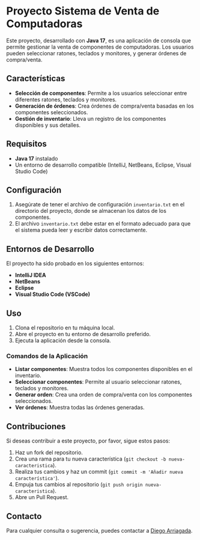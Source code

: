 # Proyecto Sistema de Venta de Computadoras

Este proyecto, desarrollado con **Java 17**, es una aplicación de consola que permite gestionar la venta de componentes de computadoras. Los usuarios pueden seleccionar ratones, teclados y monitores, y generar órdenes de compra/venta.

## Características

- **Selección de componentes**: Permite a los usuarios seleccionar entre diferentes ratones, teclados y monitores.
- **Generación de órdenes**: Crea órdenes de compra/venta basadas en los componentes seleccionados.
- **Gestión de inventario**: Lleva un registro de los componentes disponibles y sus detalles.

## Requisitos

- **Java 17** instalado
- Un entorno de desarrollo compatible (IntelliJ, NetBeans, Eclipse, Visual Studio Code)

## Configuración

1. Asegúrate de tener el archivo de configuración `inventario.txt` en el directorio del proyecto, donde se almacenan los datos de los componentes.
2. El archivo `inventario.txt` debe estar en el formato adecuado para que el sistema pueda leer y escribir datos correctamente.

## Entornos de Desarrollo

El proyecto ha sido probado en los siguientes entornos:

- **IntelliJ IDEA**
- **NetBeans**
- **Eclipse**
- **Visual Studio Code (VSCode)**

## Uso

1. Clona el repositorio en tu máquina local.
2. Abre el proyecto en tu entorno de desarrollo preferido.
3. Ejecuta la aplicación desde la consola.

### Comandos de la Aplicación

- **Listar componentes**: Muestra todos los componentes disponibles en el inventario.
- **Seleccionar componentes**: Permite al usuario seleccionar ratones, teclados y monitores.
- **Generar orden**: Crea una orden de compra/venta con los componentes seleccionados.
- **Ver órdenes**: Muestra todas las órdenes generadas.

## Contribuciones

Si deseas contribuir a este proyecto, por favor, sigue estos pasos:

1. Haz un fork del repositorio.
2. Crea una rama para tu nueva característica (`git checkout -b nueva-caracteristica`).
3. Realiza tus cambios y haz un commit (`git commit -m 'Añadir nueva característica'`).
4. Empuja tus cambios al repositorio (`git push origin nueva-caracteristica`).
5. Abre un Pull Request.

## Contacto

Para cualquier consulta o sugerencia, puedes contactar a [Diego Arriagada](mailto:tu-email@ejemplo.com).
